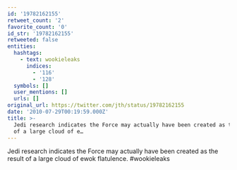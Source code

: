 ```yaml
---
id: '19782162155'
retweet_count: '2'
favorite_count: '0'
id_str: '19782162155'
retweeted: false
entities:
  hashtags:
    - text: wookieleaks
      indices:
        - '116'
        - '128'
  symbols: []
  user_mentions: []
  urls: []
original_url: https://twitter.com/jth/status/19782162155
date: '2010-07-29T00:19:59.000Z'
title: >-
  Jedi research indicates the Force may actually have been created as the result
  of a large cloud of e…
---
```


Jedi research indicates the Force may actually have been created as the result of a large cloud of ewok flatulence. #wookieleaks